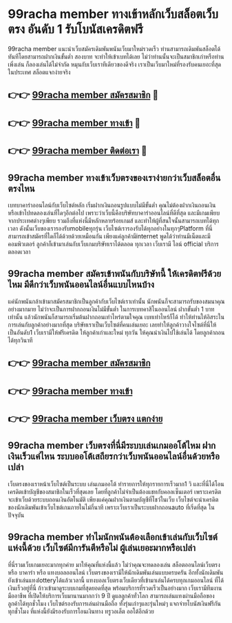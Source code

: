 # 99racha member ทางเข้าหลักเว็บสล็อตเว็บตรง อันดับ 1 รับโบนัสเครดิตฟรี

99racha member แนะนำเว็บสมัครเดิมพันพนันเว็บมาใหม่รวดเร็ว ท่านสามารถเดิมพันสล็อตได้ทันทีโดยสามารถฝากเงินขั้นต่ำ สองบาท จะทำให้เข้าเบทได้เลย ไม่ว่าท่านนั้นจะเป็นสมาชิกเก่าหรือท่านเพิ่งเล่น ก็ลองเล่นได้ไม่จำกัด หมุนกับเว็บเราทีเดียวของดีจริง เราเป็นเว็บมาใหม่ที่รองรับคนเยอะที่สุดในประเทศ สล็อตแจกง่ายจริง

## 👉👉 [99racha member สมัครสมาชิก](https://bit.ly/3Ckzg5n) 🎰
## 👉👉 [99racha member ทางเข้า](https://bit.ly/3Ckzg5n) 🎰
## 👉👉 [99racha member ติดต่อเรา](https://bit.ly/3Ckzg5n) 🎰

## 99racha member ทางเข้าเว็บตรงของเราง่ายกว่าเว็บสล็อตอื่นตรงไหน
เบทบาคาร่าออนไลน์กับเว็บไซต์หลัก เริ่มฝากเงินถอนรูปแบบไม่มีขั้นต่ำ คุณไม่ต้องฝากเงินถอนเงินหรือเข้าไปทดลองเล่นที่ใดๆอีกต่อไป เพราะว่าเว็บนี้คือบริษัทบาคาร่าออนไลน์ที่ดีที่สุด และมีเกมเพียบจากประเทศต่างๆเพียบ รวมถึงที่แห่งนี้มีหลักหลายร้อยเกมส์ และทำให้ผู้ที่สนใจนั้นสามารถเบทได้ทุกเวลา ดังนั้นเว็บของเรารองรับmobileทุกรุ่น เว็บไซต์เรารองรับได้ทุกอย่างในทุกๆPlatform ที่นี่สามารถเข้าสมัครที่ใดก็ได้ด้วยด้วยเหมือนกัน เพียงแค่ลูกค้ามีinternet พูดได้ว่าท่านมีเน็ตและมีคอมพิวเตอร์ ลูกค้าก็เข้ามาเล่นกับเว็บเกมบริษัทเราได้ตลอด ทุกเวลา เว็บเรามี ไลน์ official บริการ ตลอดเวลา

## 99racha member สมัครเข้าพนันกับบริษัทนี้ ให้เครดิตฟรีด้วยไหม มีดีกว่าเว็บพนันออนไลน์อื่นแบบไหนบ้าง
แค่นักพนันกล้าเข้ามาสมัครสมาชิกเป็นลูกค้ากับเว็บไซต์เราเท่านั้น นักพนันก็จะสามารถรับของสมนาคุณอย่างมากมาย ไม่ว่าจะเป็นการฝากถอนเงินไม่มีขั้นต่ำ ในการเบทคาสิโนออนไลน์ ฝากขั้นต่ำ 1 บาทเท่านั้น แล้วนักพนันก็สามารถเริ่มต้นฝากถอนเท่าไหร่ตามใจคุณ เบทเท่าไหร่ก็ได้ ทำให้ท่านให้อิสระในการเล่นกับลูกค้าอย่างมากที่สุด บริษัทเราเป็นเว็บไซต์ที่คนเล่นเยอะ เลยทำให้ลูกค้าวางใจไซต์ที่นี่ให้เป็นอันดับ1 เว็บเรามีให้ฟรีเครดิต ให้ลูกค้าเก่าและใหม่ ทุกวัน ให้คุณนำเงินไปใช้เล่นได้ โดยลูกค้าถอนได้ทุกวินาที

## 👉👉 [99racha member สมัครสมาชิก](https://bit.ly/3Ckzg5n)
## 👉👉 [99racha member ทางเข้า](https://bit.ly/3Ckzg5n)
## 👉👉 [99racha member เว็บตรง แตกง่าย](https://bit.ly/3Ckzg5n)

## 99racha member เว็บตรงที่นี่มีระบบเล่นเกมออโต้ไหม ฝากเงินเร็วแค่ไหน ระบบออโต้เสถียรกว่าเว็บพนันออนไลน์อื่นด้วยหรือเปล่า
เว็บตรงของเราหน้าเว็บไซต์เป็นระบบ เล่นเกมออโต้ ทำรายการให้ทุกรายการเร็วมาก1 วิ และที่นี่ได้โอนเครดิตเข้าบัญชีของสมาชิกในเร็วที่สุดเลย โดยที่ลูกค้าไม่จำเป็นต้องแชทกับคอลเซ็นเตอร์ เพราะเครดิตจะเข้าเว็บด้วยระบบถอนเงินอัตโนมัติ เพียงแค่คุณฝากเงินตามบัญชีที่โชว์ในเว็บ เว็บไซต์จะนำเครดิตของนักเดิมพันเข้าเว็บไซต์เกมภายในไม่กี่นาที เพราะเว็บเราเป็นระบบฝากถอนauto ที่เริ่ดที่สุด ในปัจจุบัน

## 99racha member ทำไมนักพนันต้องเลือกเข้าเล่นกับเว็บไซต์แห่งนี้ด้วย เว็บไซต์มีการันตีหรือไม่ ผู้เล่นเยอะมากหรือเปล่า
ที่นี่รวมเว็บเกมเยอะมากทุกค่าย มาให้คุณที่แห่งนี้แล้ว ไม่ว่าคุณจะทดลองเล่น สล็อตออนไลน์เว็บตรง หรือ บาคาร่า หรือ แทงบอลออนไลน์ เว็บตรงของเรามีให้นักเดิมพันเล่นแบบครบครัน อีกทั้งนักเดิมพันยังเข้าเล่นแทงlotteryได้แล้วเวลานี้ แทงบอลเว็บตรงเว็บเดียวที่เข้ามาเล่นได้ครบทุกเกมออนไลน์ ที่ได้เงินเร็วอยู่ที่นี่ ก้าวเข้ามาดูระบบเกมที่สุดยอดที่สุด พร้อมบริการที่รวดเร็วเป็นอย่างมาก เว็บเรามีทีมงานมืออาชีพ ที่เปิดให้บริการเว็บมานานมากกว่า 9 ปี ดูแลลูกค้าทั่วโลก สามารถเล่นแทงผ่านมือถือของลูกค้าได้ทุกชั่วโมง เว็บไซต์รองรับการเล่นผ่านมือถือ ทั้งรุ่นเก่าๆและรุ่นใหม่ๆ แจกจ่ายโบนัสเงินฟรีกันทุกชั่วโมง ที่แห่งนี้ยังมีรองรับการโอนเงินทาง ทรูวอเล็ต ออโต้อีกด้วย
